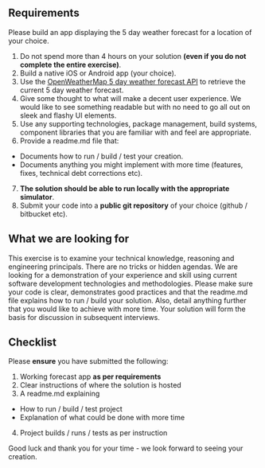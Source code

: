 ## Requirements

Please build an app displaying the 5 day weather forecast for a location of your choice.

1. Do not spend more than 4 hours on your solution **(even if you do not complete the entire exercise)**.
2. Build a native iOS or Android app (your choice).
3. Use the [OpenWeatherMap 5 day weather forecast API](http://openweathermap.org/forecast5) to retrieve the current 5 day weather forecast.
4. Give some thought to what will make a decent user experience. We would like to see something readable but with no need to go all out on sleek and flashy UI elements.
5. Use any supporting technologies, package management, build systems, component libraries that you are familiar with and feel are appropriate.
6. Provide a readme.md file that:
  - Documents how to run / build / test your creation.
  - Documents anything you might implement with more time (features, fixes, technical debt corrections etc).
7. **The solution should be able to run locally with the appropriate simulator**.
8. Submit your code into a **public git repository** of your choice (github / bitbucket etc).

## What we are looking for

This exercise is to examine your technical knowledge, reasoning and engineering principals. There are no tricks or hidden agendas. We are looking for a demonstration of your experience and skill using current software development technologies and methodologies. Please make sure your code is clear, demonstrates good practices and that the readme.md file explains how to run / build your solution. Also, detail anything further that you would like to achieve with more time. Your solution will form the basis for discussion in subsequent interviews.

## Checklist

Please **ensure** you have submitted the following:

1. Working forecast app **as per requirements**
2. Clear instructions of where the solution is hosted
3. A readme.md explaining
  - How to run / build / test project
  - Explanation of what could be done with more time
4. Project builds / runs / tests as per instruction

Good luck and thank you for your time - we look forward to seeing your creation.
